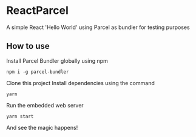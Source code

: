 # ReactParcel

A simple React 'Hello World' using Parcel as bundler for testing purposes

## How to use

Install Parcel Bundler globally using npm
```
npm i -g parcel-bundler
```
Clone this project
Install dependencies using the command
```
yarn
```

Run the embedded web server
```
yarn start
```

And see the magic happens!